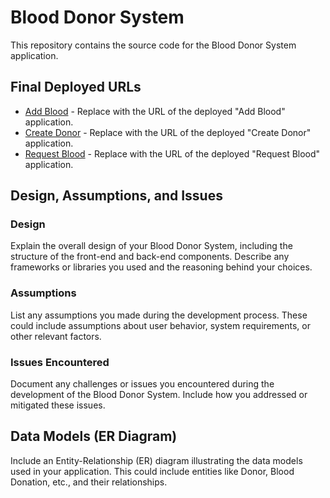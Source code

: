 # Blood Donor System

This repository contains the source code for the Blood Donor System application.

## Final Deployed URLs

- [Add Blood](#) - Replace with the URL of the deployed "Add Blood" application.
- [Create Donor](#) - Replace with the URL of the deployed "Create Donor" application.
- [Request Blood](#) - Replace with the URL of the deployed "Request Blood" application.

## Design, Assumptions, and Issues

### Design

Explain the overall design of your Blood Donor System, including the structure of the front-end and back-end components. Describe any frameworks or libraries you used and the reasoning behind your choices.

### Assumptions

List any assumptions you made during the development process. These could include assumptions about user behavior, system requirements, or other relevant factors.

### Issues Encountered

Document any challenges or issues you encountered during the development of the Blood Donor System. Include how you addressed or mitigated these issues.

## Data Models (ER Diagram)

Include an Entity-Relationship (ER) diagram illustrating the data models used in your application. This could include entities like Donor, Blood Donation, etc., and their relationships.
